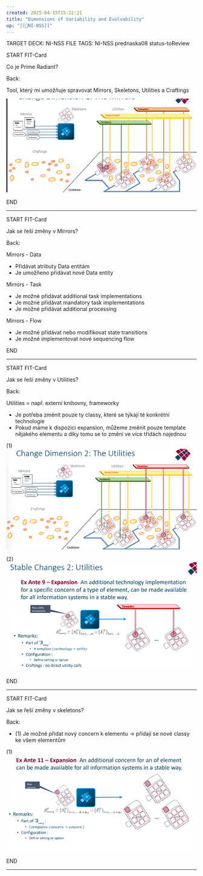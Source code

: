 ```yaml
---
created: 2025-04-15T15:22:21
title: "Dimensions of Variability and Evolvability"
up: "[[📖NI-NSS]]"
---
```


TARGET DECK: NI-NSS
FILE TAGS: NI-NSS prednaska08 status-toReview


START
FIT-Card

Co je Prime Radiant?

Back:

Tool, který mi umožňuje spravovat Mirrors, Skeletons, Utilities a Craftings

<!-- ImageStart -->
![](../../../Assets/Pasted%20image%2020250415152940.png)
<!-- ImageEnd -->
<!--ID: 1746599654114-->
END

---


START
FIT-Card

Jak se řeší změny v Mirrors?

Back:

Mirrors - Data
- Přidávat atributy Data entitám
- Je umožňeno přidávat nové Data entity

Mirrors - Task
- Je možné přidávat additional task implementations
- Je možné přidávat mandatory task implementations
- Je možné přidávat additional processing

Mirrors - Flow
- Je možné přidávat nebo modifikovat state transitions
- Je možné implementovat nové sequencing flow
<!--ID: 1746599654123-->
END

---


START
FIT-Card

Jak se řeší změny v Utilities?

Back:

Utilities = např. externí knihovny, frameworky

- Je potřeba změnit pouze ty classy, které se týkají té konkrétní technologie
- Pokud máme k dispozici expansion, můžeme změnit pouze template nějakého elementu a díky tomu se to změní ve více třídách najednou

<!-- ImageStart -->
(1)
![](../../../Assets/Pasted%20image%2020250415153749.png)

(2)
![](../../../Assets/Pasted%20image%2020250415153953.png)
<!-- ImageEnd -->
<!--ID: 1746599654135-->
END

---


START
FIT-Card

Jak se řeší změny v skeletons?

Back:

- (1) Je možné přidat nový concern k elementu -> přidají se nové classy ke všem elementům

<!-- ImageStart -->
(1)
![](../../../Assets/Pasted%20image%2020250415154158.png)
<!-- ImageEnd -->
<!--ID: 1746599654146-->
END

---
